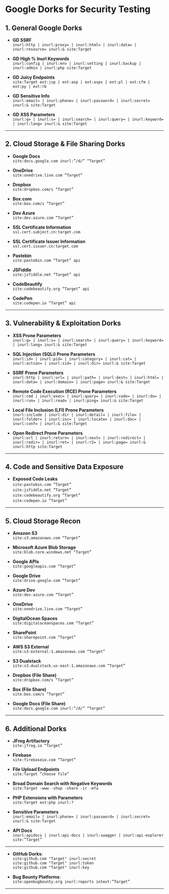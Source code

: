# Google Dorks for Security Testing

## **1. General Google Dorks**

- **GD SSRF**  
  `inurl:http | inurl:proxy= | inurl:html= | inurl:data= | inurl:resource= inurl:& site:Target`

- **GD High % Inurl Keywords**  
  `inurl:config | inurl:env | inurl:setting | inurl:backup | inurl:admin | inurl:php site:Target`

- **GD Juicy Endpoints**  
  `site:Target ext:jsp | ext:asp | ext:aspx | ext:pl | ext:cfm | ext:py | ext:rb`

- **GD Sensitive Info**  
  `inurl:email= | inurl:phone= | inurl:password= | inurl:secret= inurl:& site:Target`

- **GD XSS Parameters**  
  `inurl:q= | inurl:s= | inurl:search= | inurl:query= | inurl:keyword= | inurl:lang= inurl:& site:Target`

---

## **2. Cloud Storage & File Sharing Dorks**

- **Google Docs**  
  `site:docs.google.com inurl:”/d/” “Target”`

- **OneDrive**  
  `site:onedrive.live.com “Target”`

- **Dropbox**  
  `site:dropbox.com/s “Target”`

- **Box.com**  
  `site:box.com/s “Target”`

- **Dev Azure**  
  `site:dev.azure.com “Target”`

- **SSL Certificate Information**  
  `ssl.cert.subject.cn:target.com`

- **SSL Certificate Issuer Information**  
  `ssl.cert.issuer.cn:target.com`

- **Pastebin**  
  `site:pastebin.com “Target” api`

- **JSFiddle**  
  `site:jsfiddle.net “Target” api`

- **CodeBeautify**  
  `site:codebeautify.org “Target” api`

- **CodePen**  
  `site:codepen.io “Target” api`

---

## **3. Vulnerability & Exploitation Dorks**

- **XSS Prone Parameters**  
  `inurl:q= | inurl:s= | inurl:search= | inurl:query= | inurl:keyword= | inurl:lang= inurl:& site:Target`

- **SQL Injection (SQLi) Prone Parameters**  
  `inurl:id= | inurl:pid= | inurl:category= | inurl:cat= | inurl:action= | inurl:sid= | inurl:dir= inurl:& site:Target`

- **SSRF Prone Parameters**  
  `inurl:http | inurl:url= | inurl:path= | inurl:dest= | inurl:html= | inurl:data= | inurl:domain= | inurl:page= inurl:& site:Target`

- **Remote Code Execution (RCE) Prone Parameters**  
  `inurl:cmd | inurl:exec= | inurl:query= | inurl:code= | inurl:do= | inurl:run= | inurl:read= | inurl:ping= inurl:& site:Target`

- **Local File Inclusion (LFI) Prone Parameters**  
  `inurl:include | inurl:dir | inurl:detail= | inurl:file= | inurl:folder= | inurl:inc= | inurl:locate= | inurl:doc= | inurl:conf= | inurl:& site:Target`

- **Open Redirect Prone Parameters**  
  `inurl:url | inurl:return= | inurl:next= | inurl:redirect= | inurl:redir= | inurl:ret= | inurl:r2= | inurl:page= inurl:& inurl:http site:Target`

---

## **4. Code and Sensitive Data Exposure**

- **Exposed Code Leaks**  
  `site:pastebin.com “Target”`  
  `site:jsfiddle.net “Target”`  
  `site:codebeautify.org “Target”`  
  `site:codepen.io “Target”`

---

## **5. Cloud Storage Recon**

- **Amazon S3**  
  `site:s3.amazonaws.com “Target”`

- **Microsoft Azure Blob Storage**  
  `site:blob.core.windows.net “Target”`

- **Google APIs**  
  `site:googleapis.com “Target”`

- **Google Drive**  
  `site:drive.google.com “Target”`

- **Azure Dev**  
  `site:dev.azure.com “Target”`

- **OneDrive**  
  `site:onedrive.live.com “Target”`

- **DigitalOcean Spaces**  
  `site:digitaloceanspaces.com “Target”`

- **SharePoint**  
  `site:sharepoint.com “Target”`

- **AWS S3 External**  
  `site:s3-external-1.amazonaws.com “Target”`

- **S3 Dualstack**  
  `site:s3.dualstack.us-east-1.amazonaws.com “Target”`

- **Dropbox (File Share)**  
  `site:dropbox.com/s “Target”`

- **Box (File Share)**  
  `site:box.com/s “Target”`

- **Google Docs (File Share)**  
  `site:docs.google.com inurl:”/d/” “Target”`

---

## **6. Additional Dorks**

- **JFrog Artifactory**  
  `site:jfrog.io “Target”`

- **Firebase**  
  `site:firebaseio.com “Target”`

- **File Upload Endpoints**  
  `site:Target ”choose file”`

- **Broad Domain Search with Negative Keywords**  
  `site:Target -www -shop -share -ir -mfa`

- **PHP Extensions with Parameters**  
  `site:Target ext:php inurl:?`

- **Sensitive Parameters**  
  `inurl:email= | inurl:phone= | inurl:password= | inurl:secret= inurl:& site:Target`

- **API Docs**  
  `inurl:apidocs | inurl:api-docs | inurl:swagger | inurl:api-explorer site:”Target”`

---

- **GitHub Dorks**:  
  `site:github.com "Target" inurl:secret`  
  `site:github.com "Target" inurl:token`  
  `site:github.com "Target" inurl:key`

- **Bug Bounty Platforms**:  
  `site:openbugbounty.org inurl:reports intext:”Target”`
  
---
